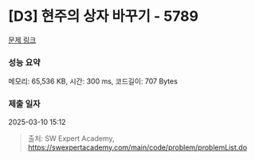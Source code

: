 # [D3] 현주의 상자 바꾸기 - 5789 

[문제 링크](https://swexpertacademy.com/main/code/problem/problemDetail.do?contestProbId=AWYygN36Qn8DFAVm) 

### 성능 요약

메모리: 65,536 KB, 시간: 300 ms, 코드길이: 707 Bytes

### 제출 일자

2025-03-10 15:12



> 출처: SW Expert Academy, https://swexpertacademy.com/main/code/problem/problemList.do